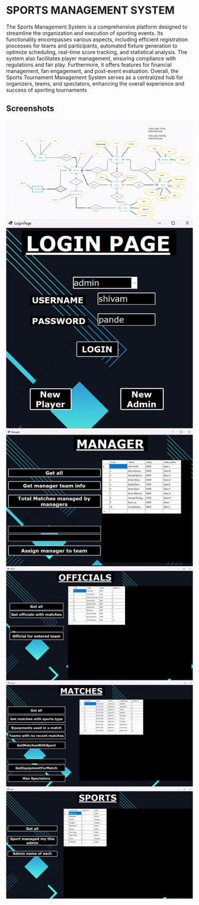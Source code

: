 # SPORTS MANAGEMENT SYSTEM

The Sports  Management System is a comprehensive platform designed to streamline
the organization and execution of sporting events. Its functionality encompasses various aspects,
including efficient registration processes for teams and participants, automated fixture generation
to optimize scheduling, real-time score tracking, and statistical analysis. The system also facilitates
player management, ensuring compliance with regulations and fair play. Furthermore, it offers
features for financial management, fan engagement, and post-event evaluation. Overall, the Sports
Tournament Management System serves as a centralized hub for organizers, teams, and spectators,
enhancing the overall experience and success of sporting tournaments

## Screenshots

![App Screenshot](https://github.com/ShivamPande18/SportManagementSystem/blob/main/Screenshot/er.png)
![App Screenshot](https://github.com/ShivamPande18/SportManagementSystem/blob/main/Screenshot/img%20(1).jpeg)
![App Screenshot](https://github.com/ShivamPande18/SportManagementSystem/blob/main/Screenshot/img%20(2).jpeg)
![App Screenshot](https://github.com/ShivamPande18/SportManagementSystem/blob/main/Screenshot/img%20(3).jpeg)
![App Screenshot](https://github.com/ShivamPande18/SportManagementSystem/blob/main/Screenshot/img%20(4).jpeg)
![App Screenshot](https://github.com/ShivamPande18/SportManagementSystem/blob/main/Screenshot/img%20(5).jpeg)
